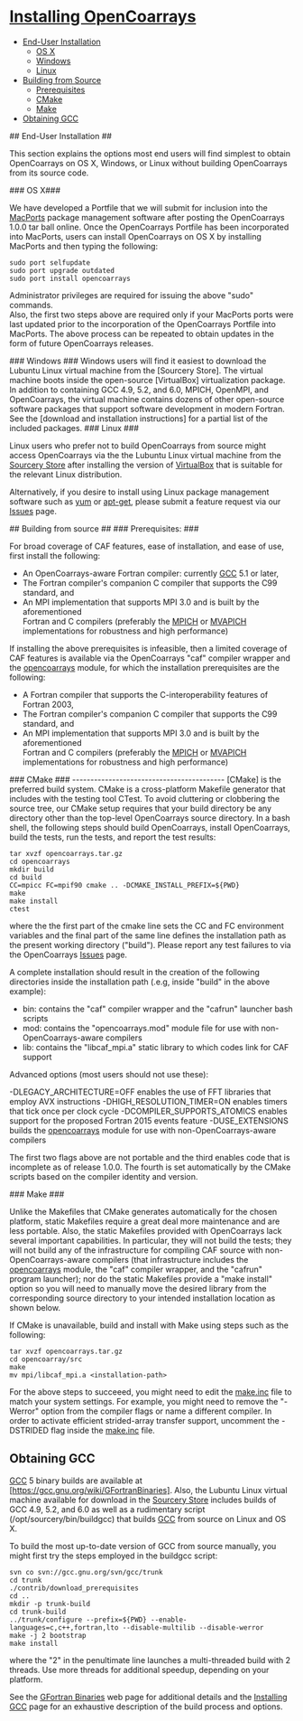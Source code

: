 [This document is formatted with GitHub-Flavored Markdown.               ]:#
[For better viewing, including hyperlinks, read it online at             ]:#
[https://github.com/sourceryinstitute/opencoarrays/blob/master/INSTALL.md]:#

# [Installing OpenCoarrays](#installing-opencoarrays)

 *  [End-User Installation]
     * [OS X]
     * [Windows]
     * [Linux]
 *  [Building from Source]
     *  [Prerequisites]
     *  [CMake]
     *  [Make]
 *  [Obtaining GCC]

<a name="end-user-installation">
## End-User Installation ##
</a>

This section explains the options most end users will find simplest to obtain 
OpenCoarrays on OS X, Windows, or Linux without building OpenCoarrays from its 
source code.

<a name="os-x">
### OS X###
</a> 

We have developed a  Portfile that we will submit for inclusion into the
[MacPorts] package management software after posting the OpenCoarrays 1.0.0 
tar ball online.  Once the OpenCoarrays Portfile has been incorporated into 
MacPorts, users can install OpenCoarrays on OS X by installing MacPorts and 
then typing the following:

    sudo port selfupdate  
    sudo port upgrade outdated  
    sudo port install opencoarrays

Administrator privileges are required for issuing the above "sudo" commands.  
Also, the first two steps above are required only if your MacPorts ports 
were last updated prior to the incorporation of the OpenCoarrays Portfile
into MacPorts.  The above process can be repeated to obtain updates in the
form of future OpenCoarrays releases.

<a name="windows">
### Windows ###
</a> 
Windows users will find it easiest to download the Lubuntu Linux virtual 
machine from the [Sourcery Store].  The virtual machine boots inside the 
open-source [VirtualBox] virtualization package.  In addition to containing 
GCC 4.9, 5.2, and 6.0, MPICH, OpenMPI, and OpenCoarrays, the virtual machine 
contains dozens of other open-source software packages that support software 
development in modern Fortran.  See the [download and installation instructions]
for a partial list of the included packages.  

<a name="linux">
### Linux ###
</a>

Linux users who prefer not to build OpenCoarrays from source might access 
OpenCoarrays via the the Lubuntu Linux virtual machine from the [Sourcery Store]
after installing the version of [VirtualBox] that is suitable for the relevant 
Linux distribution.  

Alternatively, if you desire to install using Linux package management software 
such as [yum] or [apt-get], please submit a feature request via our [Issues] page.

<a name="buildingfromsource">
## Building from source ##
</a>

<a name="prerequisits">
### Prerequisites: ###
</a>

For broad coverage of CAF features, ease of installation, and ease of use, first 
install the following:

* An OpenCoarrays-aware Fortran compiler: currently [GCC] 5.1 or later,
* The Fortran compiler's companion C compiler that supports the C99 standard, and
* An MPI implementation that supports MPI 3.0 and is built by the aforementioned  
  Fortran and C compilers (preferably the [MPICH] or [MVAPICH] implementations for 
  robustness and high performance)

If installing the above prerequisites is infeasible, then a limited coverage of CAF 
features is available via the OpenCoarrays "caf" compiler wrapper and the 
[opencoarrays] module, for which the installation prerequisites are the following:

* A Fortran compiler that supports the C-interoperability features of Fortran 2003,
* The Fortran compiler's companion C compiler that supports the C99 standard, and
* An MPI implementation that supports MPI 3.0 and is built by the aforementioned  
  Fortran and C compilers (preferably the [MPICH] or [MVAPICH] implementations for 
  robustness and high performance)

<a name="cmake">
### CMake ###
</a> 
------------------------------------------
[CMake] is the preferred build system.   CMake is a cross-platform Makefile generator that 
includes with the testing tool CTest.  To avoid cluttering or clobbering the source tree, 
our CMake setup requires that your build directory be any directory other than the top-level 
OpenCoarrays source directory.  In a bash shell, the following steps should build 
OpenCoarrays, install OpenCoarrays, build the tests, run the tests, and report the test results:

    tar xvzf opencoarrays.tar.gz
    cd opencoarrays
    mkdir build
    cd build
    CC=mpicc FC=mpif90 cmake .. -DCMAKE_INSTALL_PREFIX=${PWD}
    make 
    make install
    ctest

where the the first part of the cmake line sets the CC and FC environment variables
and the final part of the same line defines the installation path as the present 
working directory ("build").  Please report any test failures to via the OpenCoarrays
[Issues] page.  

A complete installation should result in the creation of the following directories
inside the installation path (.e.g, inside "build" in the above example):

* bin: contains the "caf" compiler wrapper and the "cafrun" launcher bash scripts
* mod: contains the "opencoarrays.mod" module file for use with non-OpenCoarrays-aware compilers
* lib: contains the "libcaf_mpi.a" static library to which codes link for CAF support

Advanced options (most users should not use these):

  -DLEGACY_ARCHITECTURE=OFF enables the use of FFT libraries that employ AVX instructions
  -DHIGH_RESOLUTION_TIMER=ON enables timers that tick once per clock cycle
  -DCOMPILER_SUPPORTS_ATOMICS enables support for the proposed Fortran 2015 events feature
  -DUSE_EXTENSIONS builds the [opencoarrays] module for use with non-OpenCoarrays-aware compilers

The first two flags above are not portable and the third enables code that is incomplete as 
of release 1.0.0.  The fourth is set automatically by the CMake scripts based on the compiler
identity and version.

<a name="make">
### Make ###
</a>

Unlike the Makefiles that CMake generates automatically for the chosen platform, static 
Makefiles require a great deal more maintenance and are less portable.  Also, the static
Makefiles provided with OpenCoarrays lack several important capabilities.  In particular,
they will not build the tests;  they will not build any of the infrastructure for compiling
CAF source with non-OpenCoarrays-aware compilers (that infrastructure includes the 
[opencoarrays] module, the "caf" compiler wrapper, and the "cafrun" program launcher); 
nor do the static Makefiles provide a "make install" option so you will need to manually 
move the desired library from the corresponding source directory to your intended installation 
location as shown below.

If CMake is unavailable, build and install with Make using steps such as the following: 

    tar xvzf opencoarrays.tar.gz
    cd opencoarray/src
    make
    mv mpi/libcaf_mpi.a <installation-path>

For the above steps to succeeed, you might need to edit the [make.inc] file to match your 
system settings.  For example, you might need to remove the "-Werror" option from the 
compiler flags or name a different compiler.  In order to activate efficient strided-array 
transfer support, uncomment the -DSTRIDED flag inside the [make.inc] file.

## <a name="obtaingcc">Obtaining GCC</a> ##

[GCC] 5 binary builds are available at [https://gcc.gnu.org/wiki/GFortranBinaries].  Also,
the Lubuntu Linux virtual machine available for download in the [Sourcery Store] includes 
builds of GCC 4.9, 5.2, and 6.0 as well as a rudimentary script (/opt/sourcery/bin/buildgcc)
that builds [GCC] from source on Linux and OS X. 

To build the most up-to-date version of GCC from source manually, you might first try the 
steps employed in the buildgcc script:

    svn co svn://gcc.gnu.org/svn/gcc/trunk
    cd trunk
    ./contrib/download_prerequisites
    cd ..
    mkdir -p trunk-build
    cd trunk-build
    ../trunk/configure --prefix=${PWD} --enable-languages=c,c++,fortran,lto --disable-multilib --disable-werror
    make -j 2 bootstrap
    make install

where the "2" in the penultimate line launches a multi-threaded build with 2 threads.  Use more
threads for additional speedup, depending on your platform.

See the [GFortran Binaries] web page for additional details and the [Installing GCC] page
for an exhaustive description of the build process and options.

[End-User Installation]: #end-user-installation
[OS X]: #os-x
[Windows]: #windows
[Linux]: #linux
[Building from Source]: #building-from-source
[Prerequisites]: #prerequisites
[CMake]: #cmake
[Make]: #make
[Obtaining GCC]: #obtaining-gcc
[Sourcery Store]: http://www.sourceryinstitute.org/store
[Virtualbox]: http://www.virtualbox.org
[download and installation instructions]: http://www.sourceryinstitute.org/uploads/4/9/9/6/49967347/overview.pdf
[yum]: http://yum.baseurl.org
[apt-get]: https://en.wikipedia.org/wiki/Advanced_Packaging_Tool
[Issues]: https://github.com/sourceryinstitute/opencoarrays/issues
[make.inc]: ./src/make.inc
[opencoarrays]: ./src/extensions/opencoarrays.F90
[MPICH]: http://www.mpich.org
[MVAPICH]:http://mvapich.cse.ohio-state.edu
[Macports]: http://www.macports.org
[GCC]: http://gcc.gnu.org
[TS18508 Additional Parallel Features in Fortran]: http://isotc.iso.org/livelink/livelink?func=ll&objId=17181227&objAction=Open
[GFortran Binaries]:  https://gcc.gnu.org/wiki/GFortranBinaries#FromSource
[Installing GCC]: https://gcc.gnu.org/install/


